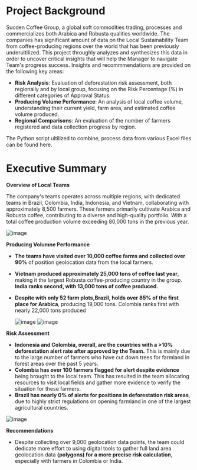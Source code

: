 # Project Background
Sucden Coffee Group, a global soft commodities trading, processes and commercializes both Arabica and Robusta qualities worldwide.
The companies has significant amount of data on the Local Sustainability Team from coffee-producing regions over the world that has been previously underultilized. This project throughly analyzes and synthesizes this data in order to uncover critical insights that will help the Manager to navigate Team's progress success.
Insights and recommmendations are provided on the following key areas:
* **Risk Analysis**: Evaluation of deforestation risk assessment, both regionally and by local group, focusing on the Risk Percentage (%) in different categories of Approval Status.
* **Producing Volume Performance**: An analysis of local coffee volume, understanding their current yield, farm area, and estimated coffee volume produced.
* **Regional Comparisons**: An evaluation of the number of farmers registered and data collection progress by region.

The Python script ultilized to combine, process data from various Excel files can be found here.

# Executive Summary
**Overview of Local Teams**

The company's teams operates across multiple regions, with dedicated teams in Brazil, Colombia, India, Indonesia, and Vietnam, collaborating with approximately 8,500 farmers. These farmers primarily cultivate Arabica and Robusta coffee, contributing to a diverse and high-quality portfolio. With a total coffee production volume exceeding 80,000 tons in the previous year. 

  ![image](https://github.com/user-attachments/assets/1994b04c-ebaf-49e3-812a-2e51d1b6c8e0)

**Producing Volumne Performance**

* **The teams have visited over 10,000 coffee farms and collected over 90%** of position geolocation data from the local farmers.
* **Vietnam produced approximately 25,000 tons of coffee last year**, making it the largest Robusta coffee-producing country in the group. **India ranks second, with 13,000 tons of coffee produced.**
* **Despite with only 52 farm plots,Brazil, holds over 85% of the first place for Arabica**, producing 19,000 tons. Colombia ranks first with nearly 22,000 tons produced

   ![image](https://github.com/user-attachments/assets/4afb599a-f81a-4371-a9b4-f5966054db3c) ![image](https://github.com/user-attachments/assets/f0903ba6-17e2-4ce5-93a3-00d2f05d016c)



**Risk Assessment**

* **Indonesia and Colombia, overall, are the countries with a >10% deforestation alert rate after approved by the Team.** This is mainly due to the large number of farmers who have cut down trees for farmland in forest areas over the past 5 years.
* **Colombia has over 100 farmers flagged for alert despite evidence** being brought to the local team. This has resulted in the team allocating resources to visit local fields and gather more evidence to verify the situation for these farmers.
* **Brazil has nearly 0% of alerts for positions in deforestation risk areas**, due to highly strict regulations on opening farmland in one of the largest agricultural countries.

 ![image](https://github.com/user-attachments/assets/6dd83b98-0d7b-42d5-814e-dc3fea6bbb2e)

**Recommendations**
  * Despite collecting over 9,000 geolocation data points, the team could dedicate more effort to using digital tools to gather full land area geolocation data **(polygons) for a more precise risk calculation**, especially with farmers in Colombia or India.





